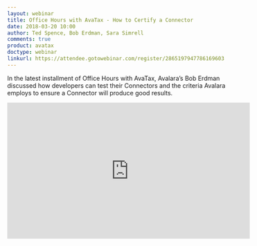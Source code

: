 ```yaml
---
layout: webinar
title: Office Hours with AvaTax - How to Certify a Connector
date: 2018-03-20 10:00
author: Ted Spence, Bob Erdman, Sara Simrell
comments: true
product: avatax
doctype: webinar
linkurl: https://attendee.gotowebinar.com/register/2865197947786169603
---
```


In the latest installment of Office Hours with AvaTax, Avalara’s Bob Erdman discussed how developers can test their Connectors and the criteria Avalara employs to ensure a Connector will produce good results.

<iframe width="560" height="315" src="https://www.youtube.com/embed/QWZM82TfuV4" frameborder="0" allow="autoplay; encrypted-media" allowfullscreen></iframe>